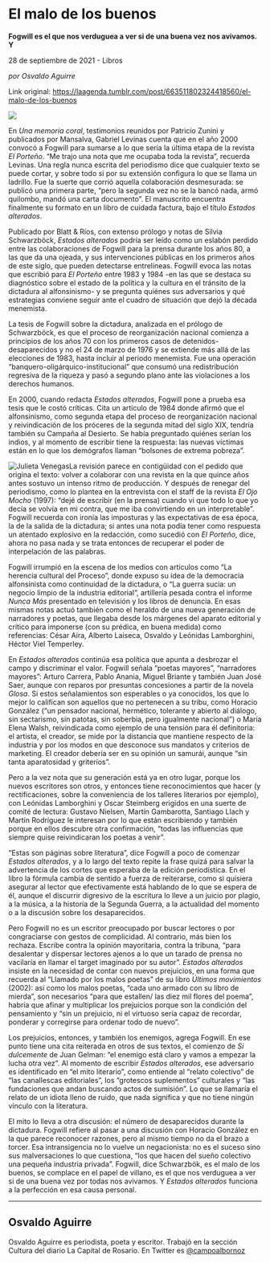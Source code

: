 # El malo de los buenos

**Fogwill es el que nos verduguea a ver si de una buena vez nos avivamos. Y**

28 de septiembre de 2021 - Libros

_por Osvaldo Aguirre_

Link original: https://laagenda.tumblr.com/post/663511802324418560/el-malo-de-los-buenos

![](https://64.media.tumblr.com/8ad402c45d248b9d44520651916a4be5/5154f31bb8504524-41/s500x750/79de457bbabc3bafb7820602c11bbb8953dec85e.jpg)



En *Una memoria coral*, testimonios reunidos por Patricio Zunini y publicados por Mansalva, Gabriel Levinas cuenta que en el año 2000 convocó a Fogwill para sumarse a lo que sería la última etapa de la revista *El Porteño*. “Me trajo una nota que me ocupaba toda la revista”, recuerda Levinas. Una regla nunca escrita del periodismo dice que cualquier texto se puede cortar, y sobre todo si por su extensión configura lo que se llama un ladrillo. Fue la suerte que corrió aquella colaboración desmesurada: se publicó una primera parte, “pero la segunda vez no se la bancó nada, armó quilombo, mandó una carta documento”. El manuscrito encuentra finalmente su formato en un libro de cuidada factura, bajo el título *Estados alterados*.

 Publicado por Blatt & Ríos, con extenso prólogo y notas de Silvia Schwarzböck, *Estados alterados* podría ser leído como un eslabón perdido entre las colaboraciones de Fogwill para la prensa durante los años 80, a las que da una ojeada, y sus intervenciones públicas en los primeros años de este siglo, que pueden detectarse entrelíneas. Fogwill evoca las notas que escribió para *El Porteño* entre 1983 y 1984 -en las que se destaca su diagnóstico sobre el estado de la política y la cultura en el tránsito de la dictadura al alfonsinismo- y se pregunta quiénes sus adversarios y qué estrategias conviene seguir ante el cuadro de situación que dejó la década menemista.

La tesis de Fogwill sobre la dictadura, analizada en el prólogo de Schwarzböck, es que el proceso de reorganización nacional comienza a principios de los años 70 con los primeros casos de detenidos-desaparecidos y no el 24 de marzo de 1976 y se extiende más allá de las elecciones de 1983, hasta incluir al periodo menemista. Fue una operación “banquero-oligárquico-institucional” que consumó una redistribución regresiva de la riqueza y pasó a segundo plano ante las violaciones a los derechos humanos.

En 2000, cuando redacta *Estados alterados*, Fogwill pone a prueba esa tesis que le costó críticas. Cita un artículo de 1984 donde afirmó que el alfonsinismo, como segunda etapa del proceso de reorganización nacional y reivindicación de los próceres de la segunda mitad del siglo XIX, tendría también su Campaña al Desierto. Se había preguntado quiénes serían los indios, y al momento de escribir tiene la respuesta: las nuevas víctimas están en lo que los demógrafos llaman “bolsones de extrema pobreza”.

![Julieta Venegas](https://64.media.tumblr.com/2a1c99b2b78ed2f86746379c49454d38/5154f31bb8504524-61/s250x400/3225a458425ae11b26441d87ff086a092c1a30cc.jpg)La revisión parece en contigüidad con el pedido que origina el texto: volver a colaborar con una revista en la que quince años antes sostuvo un intenso ritmo de producción. Y después de renegar del periodismo, como lo plantea en la entrevista con el staff de la revista *El Ojo Mocho* (1997): “dejé de escribir (en la prensa) cuando vi que todo lo que yo decía se volvía en mi contra, que me iba convirtiendo en un interpretable”. Fogwill recuerda con ironía las imposturas y las expectativas de esa época, la de la salida de la dictadura; si antes una nota podía tener como respuesta un atentado explosivo en la redacción, como sucedió con *El Porteño*, dice, ahora no pasa nada y se trata entonces de recuperar el poder de interpelación de las palabras.

Fogwill irrumpió en la escena de los medios con artículos como “La herencia cultural del Proceso”, donde expuso su idea de la democracia alfonsinista como continuidad de la dictadura, o “La guerra sucia: un negocio limpio de la industria editorial”, artillería pesada contra el informe *Nunca Más* presentado en televisión y los libros de denuncia. En esas mismas notas actuó también como el heraldo de una nueva generación de narradores y poetas, que llegaba desde los márgenes del aparato editorial y crítico para imponerse (con su prédica, en buena medida) como referencias: César Aira, Alberto Laiseca, Osvaldo y Leónidas Lamborghini, Héctor Viel Temperley.

En *Estados alterados* continúa esa política que apunta a desbrozar el campo y discriminar el valor. Fogwill señala “poetas mayores”, “narradores mayores”: Arturo Carrera, Pablo Anania, Miguel Briante y también Juan José Saer, aunque con reparos por presuntas concesiones a partir de la novela *Glosa*. Si estos señalamientos son esperables o ya conocidos, los que lo mejor lo califican son aquellos que no pertenecen a su tribu, como Horacio González (“un pensador nacional, hermético, tolerante y abierto al diálogo, sin sectarismo, sin patotas, sin soberbia, pero igualmente nacional”) o María Elena Walsh, reivindicada como ejemplo de una tensión para él definitoria: el artista, el creador, se mide por la distancia que mantiene respecto de la industria y por los modos en que desconoce sus mandatos y criterios de marketing. El creador debería ser en su opinión un samurái, aunque “sin tanta aparatosidad y griteríos”.

Pero a la vez nota que su generación está ya en otro lugar, porque los nuevos escritores son otros, y entonces tiene reconocimientos que hacer (y rectificaciones, sobre la conveniencia de los talleres literarios por ejemplo), con Leónidas Lamborghini y Oscar Steimberg erigidos en una suerte de comité de lectura: Gustavo Nielsen, Martín Gambarotta, Santiago Llach y Martín Rodríguez le interesan por lo que están escribiendo y también porque en ellos descubre otra confirmación, “todas las influencias que siempre quise reivindicaran los poetas a venir”.

“Estas son páginas sobre literatura”, dice Fogwill a poco de comenzar *Estados alterados*, y a lo largo del texto repite la frase quizá para salvar la advertencia de los cortes que esperaba de la edición periodística. En el libro la fórmula cambia de sentido a fuerza de reiterarse, como si quisiera asegurar al lector que efectivamente está hablando de lo que se espera de él, aunque el discurrir digresivo de la escritura lo lleve a un juicio por plagio, a la música, a la historia de la Segunda Guerra, a la actualidad del momento o a la discusión sobre los desaparecidos.

Pero Fogwill no es un escritor preocupado por buscar lectores o por congraciarse con gestos de complicidad. Al contrario, más bien los rechaza. Escribe contra la opinión mayoritaria, contra la tribuna, “para desalentar y dispersar lectores ajenos a lo que un tarado de prensa no vacilaría en llamar el target imaginado por su autor”. *Estados alterados* insiste en la necesidad de contar con nuevos prejuicios, en una forma que recuerda al “Llamado por los malos poetas” de su libro *Últimos movimientos* (2002): así como los malos poetas, “cada uno armado con su libro de mierda”, son necesarios “para que estallen/ las diez mil flores del poema”, habría que afinar y multiplicar los prejuicios porque son la condición del pensamiento y “sin un prejuicio, ni el virtuoso sería capaz de recordar, ponderar y corregirse para ordenar todo de nuevo”.

Los prejuicios, entonces, y también los enemigos, agrega Fogwill. En ese punto tiene una cita reiterada en otros de sus textos, el comienzo de *Si dulcemente* de Juan Gelman: “el enemigo está claro y vamos a empezar la lucha otra vez”. Al momento de escribir *Estados alterados*, ese adversario es identificado en “el mito literario”, como entiende al “relato colectivo” de “las canallescas editoriales”, los “grotescos suplementos” culturales y “las fundaciones que andan buscando actos de sumisión”. Lo que se llamaría el relato de un idiota lleno de ruido, que nada significa y que no tiene ningún vínculo con la literatura.

El mito lo lleva a otra discusión: el número de desaparecidos durante la dictadura. Fogwill refiere al pasar a una discusión con Horacio González en la que parece reconocer razones, pero al mismo tiempo no da el brazo a torcer. Esa intransigencia no lo vuelve un negacionista: no es el suceso sino sus malversaciones lo que cuestiona, “los que hacen del sueño colectivo una pequeña industria privada”. Fogwill, dice Schwarzbök, es el malo de los buenos, se complace en el papel de villano, es el que nos verduguea a ver si de una buena vez por todas nos avivamos. Y *Estados alterados* funciona a la perfección en esa causa personal.



---

Osvaldo Aguirre
---------------

 Osvaldo Aguirre es periodista, poeta y escritor. Trabajó en la sección Cultura del diario La Capital de Rosario. En Twitter es [@campoalbornoz](https://twitter.com/campoalbornoz) 

